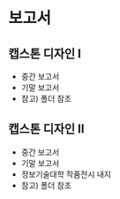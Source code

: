 # 보고서
## 캡스톤 디자인 I 
 - 중간 보고서
 - 기말 보고서
 - 참고) 폴더 참조

## 캡스톤 디자인 II
 - 중간 보고서
 - 기말 보고서
 - 정보기술대학 작품전시 내지
 - 참고) 폴더 참조
